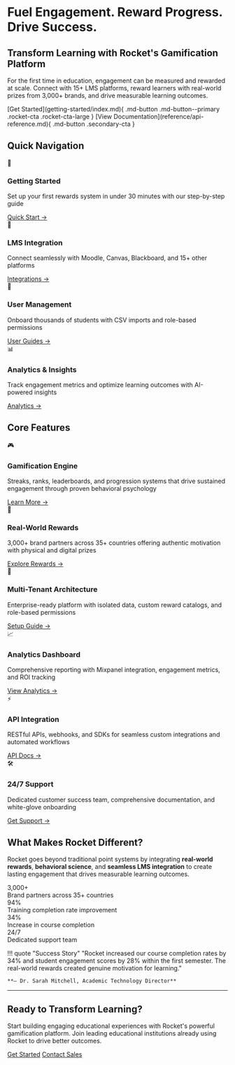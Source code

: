 # Fuel Engagement. Reward Progress. Drive Success.

<div class="cedar-hero-section" markdown>

<div class="hero-content" markdown>

## Transform Learning with Rocket's Gamification Platform

For the first time in education, engagement can be measured and rewarded at scale. Connect with 15+ LMS platforms, reward learners with real-world prizes from 3,000+ brands, and drive measurable learning outcomes.

<div class="hero-buttons" markdown>
[Get Started](getting-started/index.md){ .md-button .md-button--primary .rocket-cta .rocket-cta-large }
[View Documentation](reference/api-reference.md){ .md-button .secondary-cta }
</div>

</div>

</div>

## Quick Navigation

<div class="cedar-navigation-grid">

<div class="cedar-nav-card">
<div class="card-icon-wrapper primary-icon">
<span class="cedar-nav-icon">🚀</span>
</div>
<h3>Getting Started</h3>
<p>Set up your first rewards system in under 30 minutes with our step-by-step guide</p>
<a href="getting-started/index.html" class="card-link">Quick Start →</a>
</div>

<div class="cedar-nav-card">
<div class="card-icon-wrapper secondary-icon">
<span class="cedar-nav-icon">🔗</span>
</div>
<h3>LMS Integration</h3>
<p>Connect seamlessly with Moodle, Canvas, Blackboard, and 15+ other platforms</p>
<a href="integrations/index.html" class="card-link">Integrations →</a>
</div>

<div class="cedar-nav-card">
<div class="card-icon-wrapper tertiary-icon">
<span class="cedar-nav-icon">👥</span>
</div>
<h3>User Management</h3>
<p>Onboard thousands of students with CSV imports and role-based permissions</p>
<a href="user-guides/administrators.html" class="card-link">User Guides →</a>
</div>

<div class="cedar-nav-card">
<div class="card-icon-wrapper accent-icon">
<span class="cedar-nav-icon">📊</span>
</div>
<h3>Analytics & Insights</h3>
<p>Track engagement metrics and optimize learning outcomes with AI-powered insights</p>
<a href="analytics/index.html" class="card-link">Analytics →</a>
</div>

</div>

## Core Features

<div class="cedar-features-grid">

<div class="cedar-feature-card">
<div class="feature-icon-wrapper gamification-icon">
<span class="cedar-feature-icon">🎮</span>
</div>
<h3>Gamification Engine</h3>
<p>Streaks, ranks, leaderboards, and progression systems that drive sustained engagement through proven behavioral psychology</p>
<a href="configuration/points-activities.html" class="feature-link">Learn More →</a>
</div>

<div class="cedar-feature-card">
<div class="feature-icon-wrapper rewards-icon">
<span class="cedar-feature-icon">🎁</span>
</div>
<h3>Real-World Rewards</h3>
<p>3,000+ brand partners across 35+ countries offering authentic motivation with physical and digital prizes</p>
<a href="configuration/rewards-system.html" class="feature-link">Explore Rewards →</a>
</div>

<div class="cedar-feature-card">
<div class="feature-icon-wrapper architecture-icon">
<span class="cedar-feature-icon">🏢</span>
</div>
<h3>Multi-Tenant Architecture</h3>
<p>Enterprise-ready platform with isolated data, custom reward catalogs, and role-based permissions</p>
<a href="configuration/roles-permissions.html" class="feature-link">Setup Guide →</a>
</div>

<div class="cedar-feature-card">
<div class="feature-icon-wrapper analytics-icon">
<span class="cedar-feature-icon">📈</span>
</div>
<h3>Analytics Dashboard</h3>
<p>Comprehensive reporting with Mixpanel integration, engagement metrics, and ROI tracking</p>
<a href="analytics/index.html" class="feature-link">View Analytics →</a>
</div>

<div class="cedar-feature-card">
<div class="feature-icon-wrapper api-icon">
<span class="cedar-feature-icon">⚡</span>
</div>
<h3>API Integration</h3>
<p>RESTful APIs, webhooks, and SDKs for seamless custom integrations and automated workflows</p>
<a href="reference/api-reference.html" class="feature-link">API Docs →</a>
</div>

<div class="cedar-feature-card">
<div class="feature-icon-wrapper support-icon">
<span class="cedar-feature-icon">🛠️</span>
</div>
<h3>24/7 Support</h3>
<p>Dedicated customer success team, comprehensive documentation, and white-glove onboarding</p>
<a href="support/index.html" class="feature-link">Get Support →</a>
</div>

</div>

## What Makes Rocket Different?

<div class="differentiator-section">

<p>Rocket goes beyond traditional point systems by integrating <strong>real-world rewards</strong>, <strong>behavioral science</strong>, and <strong>seamless LMS integration</strong> to create lasting engagement that drives measurable learning outcomes.</p>

<div class="cedar-stats-grid">

<div class="cedar-stat-card">
<div class="stat-number">3,000+</div>
<div class="stat-label">Brand partners across 35+ countries</div>
</div>

<div class="cedar-stat-card">
<div class="stat-number">94%</div>
<div class="stat-label">Training completion rate improvement</div>
</div>

<div class="cedar-stat-card">
<div class="stat-number">34%</div>
<div class="stat-label">Increase in course completion</div>
</div>

<div class="cedar-stat-card">
<div class="stat-number">24/7</div>
<div class="stat-label">Dedicated support team</div>
</div>

</div>

</div>

!!! quote "Success Story"
    "Rocket increased our course completion rates by 34% and student engagement scores by 28% within the first semester. The real-world rewards created genuine motivation for learning."
    
    **— Dr. Sarah Mitchell, Academic Technology Director**

---

<div class="cedar-cta-section">

<div class="cta-content">

<h2>Ready to Transform Learning?</h2>

<p>Start building engaging educational experiences with Rocket's powerful gamification platform. Join leading educational institutions already using Rocket to drive better outcomes.</p>

<div class="cta-buttons">
<a href="getting-started/index.html" class="md-button md-button--primary rocket-cta rocket-cta-large">Get Started</a>
<a href="support/contact.html" class="md-button secondary-cta">Contact Sales</a>
</div>

</div>

</div>


